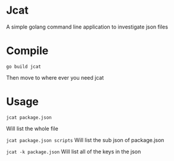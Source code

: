 # Jcat

A simple golang command line application to investigate json files

# Compile
```go build jcat```

Then move to where ever you need jcat

# Usage
```jcat package.json```

Will list the whole file

```jcat package.json scripts```
Will list the sub json of package.json

```jcat -k package.json``` 
Will list all of the keys in the json